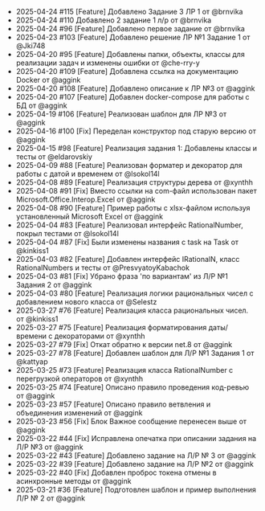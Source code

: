 * 2025-04-24 #115 [Feature] Добавлено Задание 3 ЛР 1 от @brnvika
* 2025-04-24 #110 Добавлено 2 задание 1 л/р от @brnvika
* 2025-04-24 #96 [Feature] Добавлено первое задание от @brnvika
* 2025-04-23 #103 [Feature] Добавлено решение ЛР №1 Задание 1 от @Jki748
* 2025-04-20 #95 [Feature] Добавлены папки, объекты, классы для реализации задач и изменены ошибки от @che-rry-y
* 2025-04-20 #109 [Feature] Добавлена ссылка на документацию Docker от @aggink
* 2025-04-20 #108 [Feature] Добавлено описание к ЛР №3 от @aggink
* 2025-04-20 #107 [Feature] Добавлен docker-compose для работы с БД от @aggink
* 2025-04-19 #106 [Feature] Реализован шаблон для ЛР №3 от @aggink
* 2025-04-16 #100 [Fix] Переделан конструктор под старую версию от @aggink
* 2025-04-15 #98 [Feature] Реализация задания 1: Добавлены классы и тесты от @eldarovskiy
* 2025-04-09 #88 [Feature] Реализован форматер и декоратор для работы с датой и временем от @lsokol14l
* 2025-04-08 #89 [Feature] Реализация структуры дерева от @xynthh
* 2025-04-08 #91 [Fix] Вместо ссылки на com-файл использован пакет Microsoft.Office.Interop.Excel от @aggink
* 2025-04-08 #90 [Feature] Пример работы с xlsx-файлом используя установленный Microsoft Excel от @aggink
* 2025-04-04 #83 [Feature] Реализовал интерфейс RationalNumber, покрыл тестами от @lsokol14l
* 2025-04-04 #87 [Fix] Были изменены названия с task на Task от @kinkiss1
* 2025-04-03 #82 [Feature] Добавлен интерфейс IRationalN, класс RationalNumbers и тесты от @PresvyatoyKabachok
* 2025-04-03 #81 [Fix] Убрано фраза 'по вариантам' из Л/Р №1 Задания 2 от @aggink
* 2025-04-03 #80 [Feature] Реализация логики рациональных чисел с добавлением нового класса  от @Selestz
* 2025-03-27 #76 [Feature] Реализация класса рациональных чисел. от @kinkiss1
* 2025-03-27 #75 [Feature] Реализация форматирования даты/времени с декораторами от @xynthh
* 2025-03-27 #79 [Fix] Откат обратно к версии net.8 от @aggink
* 2025-03-27 #78 [Feature] Добавлен шаблон для Л/Р №1 Задания 1 от @kattyap
* 2025-03-25 #73 [Feature] Реализация класса RationalNumber с перегрузкой операторов от @xynthh
* 2025-03-25 #74 [Feature] Описано правило проведения код-ревью от @aggink
* 2025-03-23 #57 [Feature] Описано правило ветвления и объединения изменений от @aggink
* 2025-03-23 #56 [Fix] Блок Важное сообщение перенесен выше от @aggink
* 2025-03-22 #44 [Fix] Исправлена опечатка при описании задания на Л/Р №3 от @aggink
* 2025-03-22 #43 [Feature] Добавлено задание на Л/Р № 3 от @aggink
* 2025-03-22 #39 [Feature] Добавлено задание на Л/Р №2 от @aggink
* 2025-03-22 #40 [Fix] Добавлен проброс токена отмены в асинхронные методы от @aggink
* 2025-03-21 #36 [Feature] Подготовлен шаблон и пример выполнения Л/Р № 2 от @aggink
